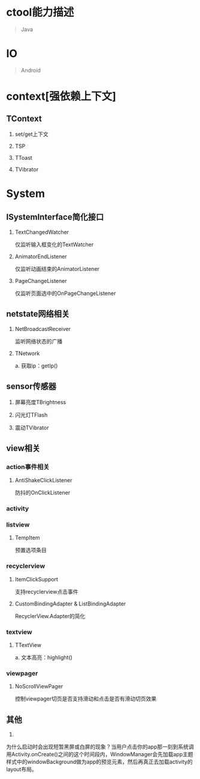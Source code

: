 # ctool能力描述

> Java

# IO

> Android

# context[强依赖上下文]

## TContext

1. set/get上下文

2. TSP

3. TToast

4. TVibrator

# System

## ISystemInterface简化接口

1. TextChangedWatcher
	
	仅监听输入框变化的TextWatcher

2. AnimatorEndListener

	仅监听动画结束的AnimatorListener

3. PageChangeListener

	仅监听页面选中的OnPageChangeListener

## netstate网络相关

1. NetBroadcastReceiver

	监听网络状态的广播

2. TNetwork

	a. 获取ip：getIp()

## sensor传感器

1. 屏幕亮度TBrightness

2. 闪光灯TFlash

3. 震动TVibrator

## view相关

### action事件相关

1. AntiShakeClickListener

	防抖的OnClickListener

### activity

### listview

1. TempItem

	预置选项条目

### recyclerview

1. ItemClickSupport

	支持recyclerview点击事件

2. CustomBindingAdapter & ListBindingAdapter

	RecyclerView.Adapter的简化

### textview

1. TTextView

	a. 文本高亮：highlight()

### viewpager

1. NoScrollViewPager

	控制viewpager切页是否支持滑动和点击是否有滑动切页效果

## 其他

1.
为什么启动时会出现短暂黑屏或白屏的现象？当用户点击你的app那一刻到系统调用Activity.onCreate()之间的这个时间段内，WindowManager会先加载app主题样式中的windowBackground做为app的预览元素，然后再真正去加载activity的layout布局。

